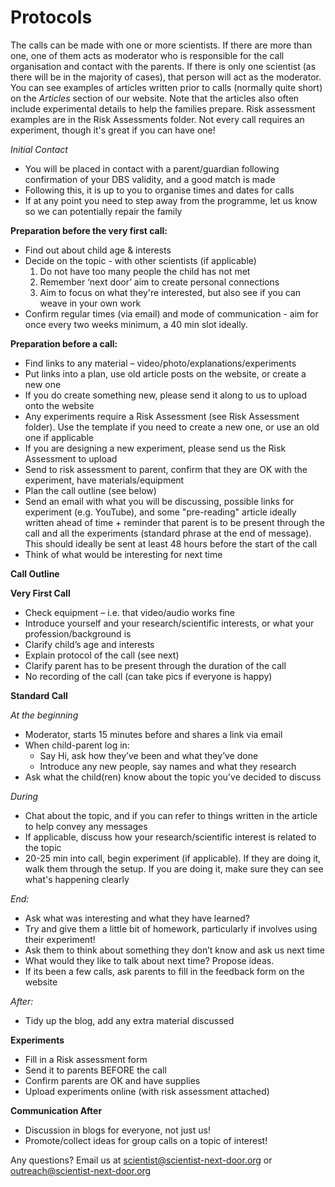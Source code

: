 # Protocols

The calls can be made with one or more scientists. If there are more than one, one of them acts as moderator who is responsible for the call organisation and contact with the parents. If there is only one scientist (as there will be in the majority of cases), that person will act as the moderator. 
You can see examples of articles written prior to calls (normally quite short) on the *Articles* section of our website. Note that the articles also often include experimental details to help the families prepare. Risk assessment examples are in the Risk Assessments folder. Not every call requires an experiment, though it's great if you can have one!

*Initial Contact*
- You will be placed in contact with a parent/guardian following confirmation of your DBS validity, and a good match is made
- Following this, it is up to you to organise times and dates for calls
- If at any point you need to step away from the programme, let us know so we can potentially repair the family

**Preparation before the very first call:**
- Find out about child age & interests
- Decide on the topic - with other scientists (if applicable)
   1. Do not have too many people the child has not met
   2. Remember ‘next door’ aim to create personal connections
   3. Aim to focus on what they're interested, but also see if you can weave in your own work
- Confirm regular times (via email) and mode of communication - aim for once every two weeks minimum, a 40 min slot ideally.

**Preparation before a call:**
- Find links to any material – video/photo/explanations/experiments
- Put links into a plan, use old article posts on the website, or create a new one
- If you do create something new, please send it along to us to upload onto the website
- Any experiments require a Risk Assessment (see Risk Assessment folder). Use the template if you need to create a new one, or use an old one if applicable
- If you are designing a new experiment, please send us the Risk Assessment to upload
- Send to risk assessment to parent, confirm that they are OK with the experiment, have materials/equipment
- Plan the call outline (see below)
- Send an email with what you will be discussing, possible links for experiment (e.g. YouTube), and some "pre-reading" article ideally written ahead of time + reminder that parent is to be present through the call and all the experiments (standard phrase at the end of message). This should ideally be sent at least 48 hours before the start of the call
- Think of what would be interesting for next time

**Call Outline**

**Very First Call**

- Check equipment – i.e. that video/audio works fine
- Introduce yourself and your research/scientific interests, or what your profession/background is
- Clarify child’s age and interests
- Explain protocol of the call (see next)
- Clarify parent has to be present through the duration of the call
- No recording of the call (can take pics if everyone is happy)

**Standard Call**

*At the beginning*
- Moderator, starts 15 minutes before and shares a link via email
- When child-parent log in:
  * Say Hi, ask how they’ve been and what they’ve done
  * Introduce any new people, say names and what they research
- Ask what the child(ren) know about the topic you've decided to discuss

*During*
- Chat about the topic, and if you can refer to things written in the article to help convey any messages
- If applicable, discuss how your research/scientific interest is related to the topic
- 20-25 min into call, begin experiment (if applicable). If they are doing it, walk them through the setup. If you are doing it, make sure they can see what's happening clearly


*End:*
- Ask what was interesting and what they have learned?
- Try and give them a little bit of homework, particularly if involves using their experiment!
- Ask them to think about something they don’t know and ask us next time
- What would they like to talk about next time? Propose ideas.
- If its been a few calls, ask parents to fill in the feedback form on the website

*After:*
- Tidy up the blog, add any extra material discussed 

**Experiments**

- Fill in a Risk assessment form 
- Send it to parents BEFORE the call
- Confirm parents are OK and have supplies
- Upload experiments online (with risk assessment attached) 

**Communication After**
- Discussion in blogs for everyone, not just us!
- Promote/collect ideas for group calls on a topic of interest!

Any questions? Email us at scientist@scientist-next-door.org or outreach@scientist-next-door.org

